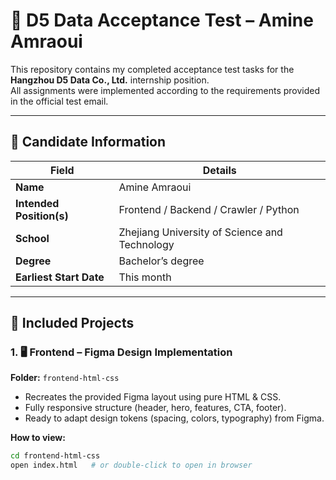 # 🎯 D5 Data Acceptance Test – Amine Amraoui

This repository contains my completed acceptance test tasks for the **Hangzhou D5 Data Co., Ltd.** internship position.  
All assignments were implemented according to the requirements provided in the official test email.

---

## 👤 Candidate Information

| Field | Details |
|-------|----------|
| **Name** | Amine Amraoui |
| **Intended Position(s)** | Frontend / Backend / Crawler / Python |
| **School** | Zhejiang University of Science and Technology |
| **Degree** | Bachelor’s degree |
| **Earliest Start Date** | This month |

---

## 🧩 Included Projects

### 1. 🖥️ Frontend – Figma Design Implementation
**Folder:** `frontend-html-css`  
- Recreates the provided Figma layout using pure HTML & CSS.  
- Fully responsive structure (header, hero, features, CTA, footer).  
- Ready to adapt design tokens (spacing, colors, typography) from Figma.

**How to view:**
```bash
cd frontend-html-css
open index.html   # or double-click to open in browser

